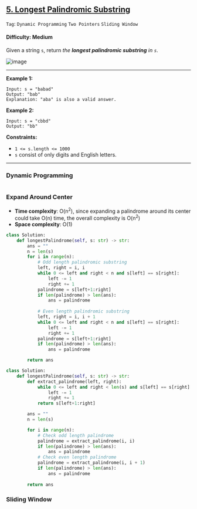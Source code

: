 ## [5. Longest Palindromic Substring](https://leetcode.com/problems/longest-palindromic-substring/)

```Tag```: ```Dynamic Programming``` ```Two Pointers``` ```Sliding Window```

#### Difficulty: Medium

Given a string ```s```, return _the __longest palindromic substring__ in ```s```_.

![image](https://user-images.githubusercontent.com/35042430/223540736-d921565d-e915-45a7-850a-3130070c9fa5.png)

---

__Example 1:__
```
Input: s = "babad"
Output: "bab"
Explanation: "aba" is also a valid answer.
```

__Example 2:__
```
Input: s = "cbbd"
Output: "bb"
```

__Constraints:__

- ```1 <= s.length <= 1000```
- ```s``` consist of only digits and English letters.

---

### Dynamic Programming

```Python

```


### Expand Around Center

- __Time complexity__: O(n<sup>2</sup>), since expanding a palindrome around its center could take O(n) time, the overall complexity is O(n<sup>2</sup>)
- __Space complexity__: O(1)

```Python
class Solution:
    def longestPalindrome(self, s: str) -> str:
        ans = ""
        n = len(s)
        for i in range(n):
            # Odd length palindromic substring
            left, right = i, i
            while 0 <= left and right < n and s[left] == s[right]:
                left -= 1
                right += 1
            palindrome = s[left+1:right]
            if len(palindrome) > len(ans):
                ans = palindrome
            
            # Even length palindromic substring
            left, right = i, i + 1
            while 0 <= left and right < n and s[left] == s[right]:
                left -= 1
                right += 1
            palindrome = s[left+1:right]
            if len(palindrome) > len(ans):
                ans = palindrome

        return ans
```

```Python
class Solution:
    def longestPalindrome(self, s: str) -> str:
        def extract_palindrome(left, right):
            while 0 <= left and right < len(s) and s[left] == s[right]:
                left -= 1
                right += 1
            return s[left+1:right]

        ans = ""
        n = len(s)

        for i in range(n):
            # Check odd length palindrome
            palindrome = extract_palindrome(i, i)
            if len(palindrome) > len(ans):
                ans = palindrome
            # Check even length palindrome
            palindrome = extract_palindrome(i, i + 1)
            if len(palindrome) > len(ans):
                ans = palindrome
        
        return ans
```


### Sliding Window

```Python

```

